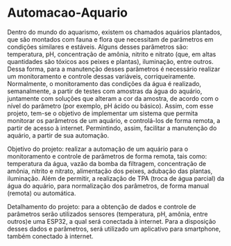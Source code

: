 # Automacao-Aquario

  Dentro do mundo do aquarismo, existem os chamados aquários plantados, que são montados com fauna e flora que necessitam de parâmetros em condições similares e estáveis. Alguns desses parâmetros são: temperatura, pH, concentração de amônia, nitrito e nitrato (que, em altas quantidades são tóxicos aos peixes e plantas), iluminação, entre outros. Dessa forma, para a manutenção desses parâmetros é necessário realizar um monitoramento e controle dessas variáveis, corriqueiramente. Normalmente, o monitoramento das condições da água é realizado, semanalmente, a partir de testes com amostras da água do aquário, juntamente com soluções que alteram a cor da amostra, de acordo com o nível do parâmetro (por exemplo, pH ácido ou básico). Assim, com esse projeto, tem-se o objetivo de implementar um sistema que permita monitorar os parâmetros de um aquário, e controlá-los de forma remota, a partir de acesso à internet. Permintindo, assim, facilitar a manutenção do aquário, a partir de sua automação.

  Objetivo do projeto: realizar a automação de um aquário para o monitoramento e controle de parâmetros de forma remota, tais como: temperatura da água, vazão da bomba da filtragem, concentração de amônia, nitrito e nitrato, alimentação dos peixes, adubação das plantas, iluminação. Além de permitir, a realização de TPA (troca de água parcial) da água do aquário, para normalização dos parâmetros, de forma manual (remota) ou automática.
  
  Detalhamento do projeto: para a obtenção de dados e controle de parâmetros serão utilizados sensores (temperatura, pH, amônia, entre outros)e uma ESP32, a qual será conectada à internet. Para a disposição desses dados e parâmetros, será utilizado um aplicativo para smartphone, também conectado à internet.
